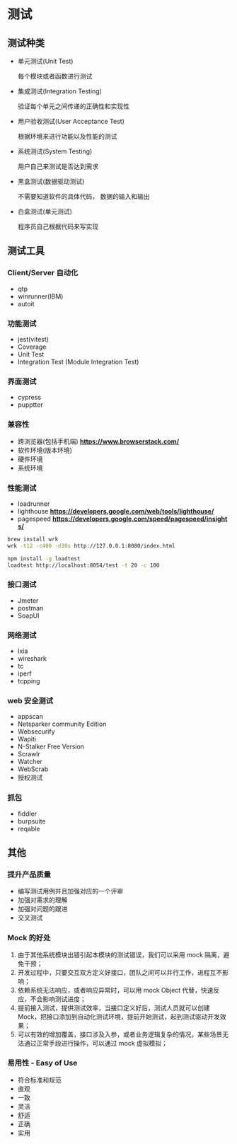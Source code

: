 # 测试

## 测试种类

- 单元测试(Unit Test)

  每个模块或者函数进行测试

- 集成测试(Integration Testing)

  验证每个单元之间传递的正确性和实现性

- 用户验收测试(User Acceptance Test)

  根据环境来进行功能以及性能的测试

- 系统测试(System Testing)

  用户自己来测试是否达到需求

- 黑盒测试(数据驱动测试)

  不需要知道软件的具体代码， 数据的输入和输出

- 白盒测试(单元测试)

  程序员自己根据代码来写实现

## 测试工具

### Client/Server 自动化

- qtp
- winrunner(IBM)
- autoit

### 功能测试

- jest(vitest)
- Coverage
- Unit Test
- Integration Test (Module Integration Test)

### 界面测试

- cypress
- pupptter

### 兼容性

- 跨浏览器(包括手机端) **https://www.browserstack.com/**
- 软件环境(版本环境)
- 硬件环境
- 系统环境

### 性能测试

- loadrunner
- lighthouse **https://developers.google.com/web/tools/lighthouse/**
- pagespeed **https://developers.google.com/speed/pagespeed/insights/**

```sh
brew install wrk
wrk -t12 -c400 -d30s http://127.0.0.1:8080/index.html

npm install -g loadtest
loadtest http://localhost:8054/test -t 20 -c 100
```

### 接口测试

- Jmeter
- postman
- SoapUI

### 网络测试

- lxia
- wireshark
- tc
- iperf
- tcpping

### web 安全测试

- appscan
- Netsparker community Edition
- Websecurify
- Wapiti
- N-Stalker Free Version
- Scrawlr
- Watcher
- WebScrab
- 授权测试

### 抓包

- fiddler
- burpsuite
- reqable


## 其他
### 提升产品质量

- 编写测试用例并且加强对应的一个评审
- 加强对需求的理解
- 加强对问题的跟进
- 交叉测试

### Mock 的好处

1. 由于其他系统模块出错引起本模块的测试错误，我们可以采用 mock 隔离，避免干预；
2. 开发过程中，只要交互双方定义好接口，团队之间可以并行工作，进程互不影响；
3. 依赖系统无法响应，或者响应异常时，可以用 mock Object 代替，快速反应，不会影响测试进度；
4. 提前接入测试，提供测试效率，当接口定义好后，测试人员就可以创建 Mock，把接口添加到自动化测试环境，提前开始测试，起到测试驱动开发效果；
5. 可以有效的增加覆盖，接口涉及入参，或者业务逻辑复杂的情况，某些场景无法通过正常手段进行操作，可以通过 mock 虚拟模拟；

### 易用性 - Easy of Use

- 符合标准和规范
- 直观
- 一致
- 灵活
- 舒适
- 正确
- 实用
